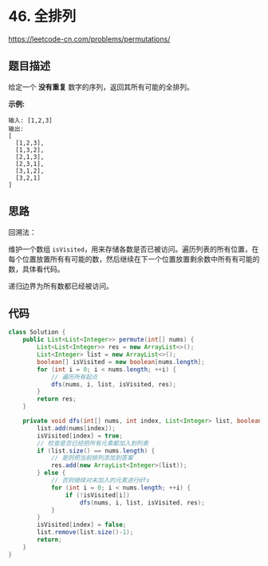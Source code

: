 # 46. 全排列

https://leetcode-cn.com/problems/permutations/

## 题目描述

给定一个 **没有重复** 数字的序列，返回其所有可能的全排列。

**示例:**

```
输入: [1,2,3]
输出:
[
  [1,2,3],
  [1,3,2],
  [2,1,3],
  [2,3,1],
  [3,1,2],
  [3,2,1]
]
```



## 思路

回溯法：

维护一个数组 `isVisited`，用来存储各数是否已被访问。遍历列表的所有位置，在每个位置放置所有有可能的数，然后继续在下一个位置放置剩余数中所有有可能的数，具体看代码。

递归边界为所有数都已经被访问。



## 代码

```java
class Solution {
    public List<List<Integer>> permute(int[] nums) {
        List<List<Integer>> res = new ArrayList<>();
        List<Integer> list = new ArrayList<>();
        boolean[] isVisited = new boolean[nums.length];
        for (int i = 0; i < nums.length; ++i) {
            // 遍历所有起点
            dfs(nums, i, list, isVisited, res);
        }
        return res;
    }

    private void dfs(int[] nums, int index, List<Integer> list, boolean[] isVisited, List<List<Integer>> res) {
        list.add(nums[index]);
        isVisited[index] = true;
        // 检查是否已经把所有元素都加入到列表
        if (list.size() == nums.length) {
            // 是则把当前排列添加到答案
            res.add(new ArrayList<Integer>(list));
        } else {
            // 否则继续对未加入的元素进行dfs
            for (int i = 0; i < nums.length; ++i) {
                if (!isVisited[i])
                    dfs(nums, i, list, isVisited, res);
            }
        }
        isVisited[index] = false;
        list.remove(list.size()-1);
        return;
    }
}
```

